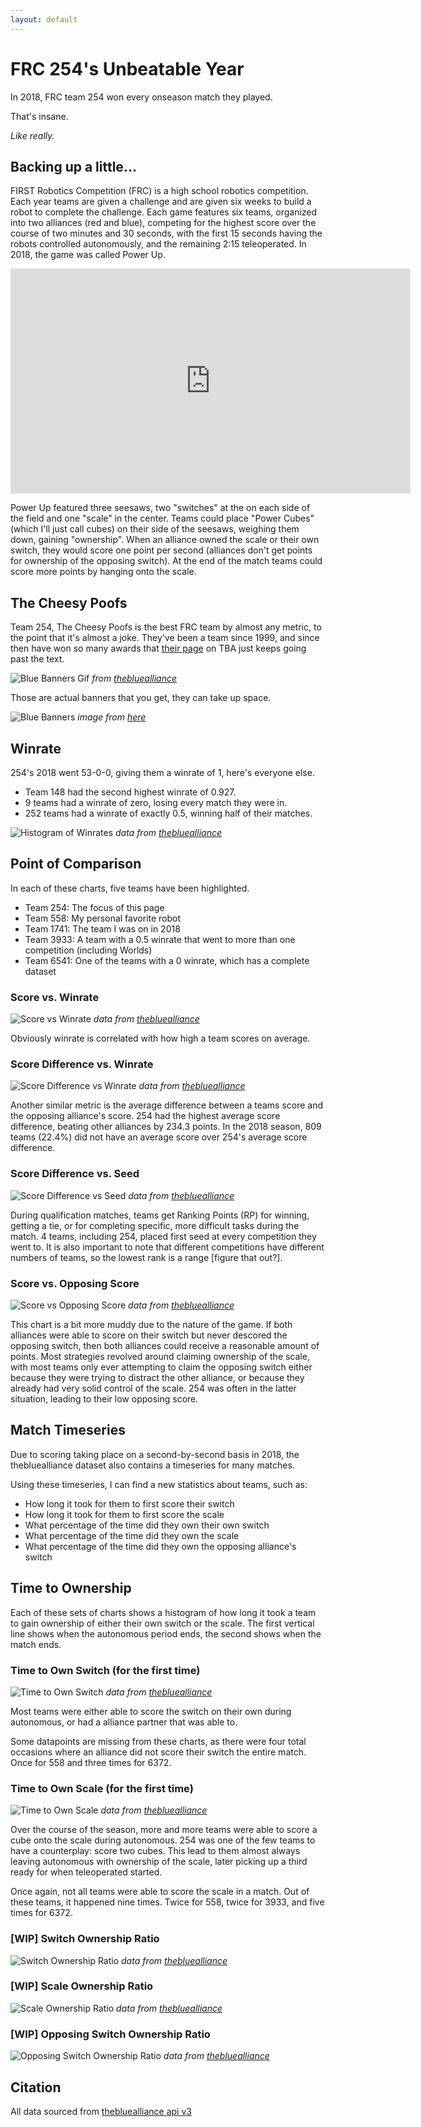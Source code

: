 ```yaml
---
layout: default
---
```


# FRC 254's Unbeatable Year

In 2018, FRC team 254 won every onseason match they played.

That's insane.

*Like really.*

## Backing up a little...

FIRST Robotics Competition (FRC) is a high school robotics competition.
Each year teams are given a challenge and are given six weeks to build a robot to complete the challenge.
Each game features six teams, organized into two alliances (red and blue),
competing for the highest score over the course of two minutes and 30 seconds,
with the first 15 seconds having the robots controlled autonomously,
and the remaining 2:15 teleoperated.
In 2018, the game was called Power Up.

<div class="video-container">
<iframe width="640" height="360" src="https://www.youtube.com/embed/HZbdwYiCY74?rel=0" frameborder="0" allow="accelerometer; autoplay; encrypted-media; gyroscope; picture-in-picture" allowfullscreen></iframe>
</div>

Power Up featured three seesaws, two "switches" at the on each side of the field and one "scale"
in the center. Teams could place "Power Cubes" (which I'll just call cubes) on their side of the seesaws,
weighing them down, gaining "ownership".
When an alliance owned the scale or their own switch, they would score one point per second
(alliances don't get points for ownership of the opposing switch).
At the end of the match teams could score more points by hanging onto the scale.

## The Cheesy Poofs

Team 254, The Cheesy Poofs is the best FRC team by almost any metric,
to the point that it's almost a joke. They've been a team since 1999,
and since then have won so many awards that
[their page](https://www.thebluealliance.com/team/254/history) on TBA
just keeps going past the text.

![Blue Banners Gif](/assets/image/csci489/banners.gif)
*from [thebluealliance](https://www.thebluealliance.com/team/254/history)*

Those are actual banners that you get, they can take up space.

![Blue Banners](/assets/image/csci489/banners-photo.jpg)
*image from [here](https://www.reddit.com/r/FRC/comments/8e6uhv/when_you_tour_the_johnson_space_center_and/?ref=share&ref_source=link)*

## Winrate

254's 2018 went 53-0-0, giving them a winrate of 1, here's everyone else.

 * Team 148 had the second highest winrate of 0.927.
 * 9 teams had a winrate of zero, losing every match they were in.
 * 252 teams had a winrate of exactly 0.5, winning half of their matches.

![Histogram of Winrates](/assets/image/csci489/hist.png)
*data from [thebluealliance](https://thebluealliance.com/apidocs/v3)*

## Point of Comparison

In each of these charts, five teams have been highlighted.

 * Team 254: The focus of this page
 * Team 558: My personal favorite robot
 * Team 1741: The team I was on in 2018
 * Team 3933: A team with a 0.5 winrate that went to more than one competition (including Worlds)
 * Team 6541: One of the teams with a 0 winrate, which has a complete dataset

### Score vs. Winrate

![Score vs Winrate](/assets/image/csci489/score-winrate.png)
*data from [thebluealliance](https://thebluealliance.com/apidocs/v3)*

Obviously winrate is correlated with how high a team scores on average.

### Score Difference vs. Winrate

![Score Difference vs Winrate](/assets/image/csci489/scorediff-winrate.png)
*data from [thebluealliance](https://thebluealliance.com/apidocs/v3)*

Another similar metric is the average difference between a teams score and the opposing alliance's score.
254 had the highest average score difference, beating other alliances by 234.3 points.
In the 2018 season, 809 teams (22.4%) did not have an average score over 254's average score difference.

### Score Difference vs. Seed

![Score Difference vs Seed](/assets/image/csci489/scorediff-seed.png)
*data from [thebluealliance](https://thebluealliance.com/apidocs/v3)*

During qualification matches, teams get Ranking Points (RP) for winning, getting a tie,
or for completing specific, more difficult tasks during the match.
4 teams, including 254, placed first seed at every competition they went to.
It is also important to note that different competitions have different numbers of teams,
so the lowest rank is a range [figure that out?].

### Score vs. Opposing Score

![Score vs Opposing Score](/assets/image/csci489/score-oppscore.png)
*data from [thebluealliance](https://thebluealliance.com/apidocs/v3)*

This chart is a bit more muddy due to the nature of the game.
If both alliances were able to score on their switch but never descored the opposing switch,
then both alliances could receive a reasonable amount of points.
Most strategies revolved around claiming ownership of the scale,
with most teams only ever attempting to claim the opposing switch
either because they were trying to distract the other alliance,
or because they already had very solid control of the scale.
254 was often in the latter situation, leading to their low opposing score.

## Match Timeseries

Due to scoring taking place on a second-by-second basis in 2018,
the thebluealliance dataset also contains a timeseries for many matches.

Using these timeseries, I can find a new statistics about teams, such as:

 * How long it took for them to first score their switch
 * How long it took for them to first score the scale
 * What percentage of the time did they own their own switch
 * What percentage of the time did they own the scale
 * What percentage of the time did they own the opposing alliance's switch

## Time to Ownership

Each of these sets of charts shows a histogram of how long it took a team to
gain ownership of either their own switch or the scale.
The first vertical line shows when the autonomous period ends,
the second shows when the match ends.

### Time to Own Switch (for the first time)

![Time to Own Switch](/assets/image/csci489/time-switch.png)
*data from [thebluealliance](https://thebluealliance.com/apidocs/v3)*

Most teams were either able to score the switch on their own during autonomous,
or had a alliance partner that was able to.

Some datapoints are missing from these charts, as there were four total occasions where
an alliance did not score their switch the entire match.
Once for 558 and three times for 6372.

### Time to Own Scale (for the first time)

![Time to Own Scale](/assets/image/csci489/time-scale.png)
*data from [thebluealliance](https://thebluealliance.com/apidocs/v3)*

Over the course of the season, more and more teams were able to score a cube
onto the scale during autonomous. 254 was one of the few teams to have a counterplay:
score two cubes. This lead to them almost always leaving autonomous with ownership of the scale,
later picking up a third ready for when teleoperated started.

Once again, not all teams were able to score the scale in a match.
Out of these teams, it happened nine times.
Twice for 558, twice for 3933, and five times for 6372.

### [WIP] Switch Ownership Ratio

![Switch Ownership Ratio](/assets/image/csci489/ratio-near.png)
*data from [thebluealliance](https://thebluealliance.com/apidocs/v3)*

### [WIP] Scale Ownership Ratio

![Scale Ownership Ratio](/assets/image/csci489/ratio-scale.png)
*data from [thebluealliance](https://thebluealliance.com/apidocs/v3)*

### [WIP] Opposing Switch Ownership Ratio

![Opposing Switch Ownership Ratio](/assets/image/csci489/ratio-far.png)
*data from [thebluealliance](https://thebluealliance.com/apidocs/v3)*

## Citation

All data sourced from [thebluealliance api v3](https://thebluealliance.com/apidocs/v3)
